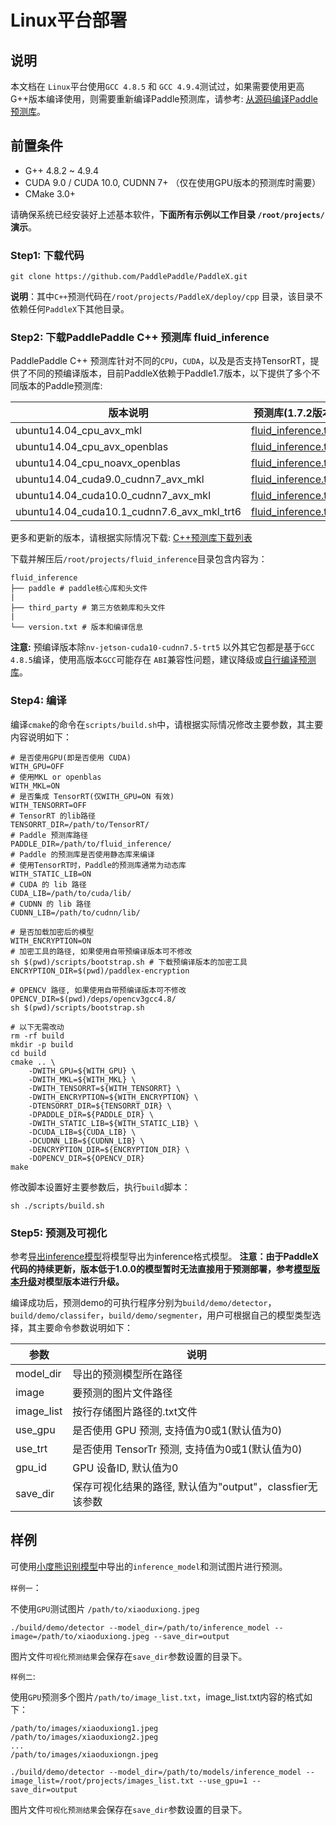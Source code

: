 # Linux平台部署

## 说明
本文档在 `Linux`平台使用`GCC 4.8.5` 和 `GCC 4.9.4`测试过，如果需要使用更高G++版本编译使用，则需要重新编译Paddle预测库，请参考: [从源码编译Paddle预测库](https://www.paddlepaddle.org.cn/documentation/docs/zh/develop/advanced_guide/inference_deployment/inference/build_and_install_lib_cn.html#id12)。

## 前置条件
* G++ 4.8.2 ~ 4.9.4
* CUDA 9.0 / CUDA 10.0, CUDNN 7+ （仅在使用GPU版本的预测库时需要）
* CMake 3.0+

请确保系统已经安装好上述基本软件，**下面所有示例以工作目录 `/root/projects/`演示**。

### Step1: 下载代码

 `git clone https://github.com/PaddlePaddle/PaddleX.git`

**说明**：其中`C++`预测代码在`/root/projects/PaddleX/deploy/cpp` 目录，该目录不依赖任何`PaddleX`下其他目录。


### Step2: 下载PaddlePaddle C++ 预测库 fluid_inference

PaddlePaddle C++ 预测库针对不同的`CPU`，`CUDA`，以及是否支持TensorRT，提供了不同的预编译版本，目前PaddleX依赖于Paddle1.7版本，以下提供了多个不同版本的Paddle预测库:

|  版本说明   | 预测库(1.7.2版本)  |
|  ----  | ----  |
| ubuntu14.04_cpu_avx_mkl  | [fluid_inference.tgz](https://paddle-inference-lib.bj.bcebos.com/1.7.2-cpu-avx-mkl/fluid_inference.tgz) |
| ubuntu14.04_cpu_avx_openblas  | [fluid_inference.tgz](https://paddle-inference-lib.bj.bcebos.com/1.7.2-cpu-avx-openblas/fluid_inference.tgz) |
| ubuntu14.04_cpu_noavx_openblas  | [fluid_inference.tgz](https://paddle-inference-lib.bj.bcebos.com/1.7.2-cpu-noavx-openblas/fluid_inference.tgz) |
| ubuntu14.04_cuda9.0_cudnn7_avx_mkl  | [fluid_inference.tgz](https://paddle-inference-lib.bj.bcebos.com/1.7.2-gpu-cuda9-cudnn7-avx-mkl/fluid_inference.tgz) |
| ubuntu14.04_cuda10.0_cudnn7_avx_mkl  | [fluid_inference.tgz](https://paddle-inference-lib.bj.bcebos.com/1.7.2-gpu-cuda10-cudnn7-avx-mkl/fluid_inference.tgz ) |
| ubuntu14.04_cuda10.1_cudnn7.6_avx_mkl_trt6  | [fluid_inference.tgz](https://paddle-inference-lib.bj.bcebos.com/1.7.2-gpu-cuda10.1-cudnn7.6-avx-mkl-trt6%2Ffluid_inference.tgz) |

更多和更新的版本，请根据实际情况下载:  [C++预测库下载列表](https://www.paddlepaddle.org.cn/documentation/docs/zh/develop/advanced_guide/inference_deployment/inference/windows_cpp_inference.html#id1)

下载并解压后`/root/projects/fluid_inference`目录包含内容为：
```
fluid_inference
├── paddle # paddle核心库和头文件
|
├── third_party # 第三方依赖库和头文件
|
└── version.txt # 版本和编译信息
```

**注意:** 预编译版本除`nv-jetson-cuda10-cudnn7.5-trt5` 以外其它包都是基于`GCC 4.8.5`编译，使用高版本`GCC`可能存在 `ABI`兼容性问题，建议降级或[自行编译预测库](https://www.paddlepaddle.org.cn/documentation/docs/zh/advanced_guide/inference_deployment/inference/build_and_install_lib_cn.html#id12)。


### Step4: 编译

编译`cmake`的命令在`scripts/build.sh`中，请根据实际情况修改主要参数，其主要内容说明如下：
```
# 是否使用GPU(即是否使用 CUDA)
WITH_GPU=OFF
# 使用MKL or openblas
WITH_MKL=ON
# 是否集成 TensorRT(仅WITH_GPU=ON 有效)
WITH_TENSORRT=OFF
# TensorRT 的lib路径
TENSORRT_DIR=/path/to/TensorRT/
# Paddle 预测库路径
PADDLE_DIR=/path/to/fluid_inference/
# Paddle 的预测库是否使用静态库来编译
# 使用TensorRT时，Paddle的预测库通常为动态库
WITH_STATIC_LIB=ON
# CUDA 的 lib 路径
CUDA_LIB=/path/to/cuda/lib/
# CUDNN 的 lib 路径
CUDNN_LIB=/path/to/cudnn/lib/

# 是否加载加密后的模型
WITH_ENCRYPTION=ON
# 加密工具的路径, 如果使用自带预编译版本可不修改
sh $(pwd)/scripts/bootstrap.sh # 下载预编译版本的加密工具
ENCRYPTION_DIR=$(pwd)/paddlex-encryption

# OPENCV 路径, 如果使用自带预编译版本可不修改
OPENCV_DIR=$(pwd)/deps/opencv3gcc4.8/
sh $(pwd)/scripts/bootstrap.sh

# 以下无需改动
rm -rf build
mkdir -p build
cd build
cmake .. \
    -DWITH_GPU=${WITH_GPU} \
    -DWITH_MKL=${WITH_MKL} \
    -DWITH_TENSORRT=${WITH_TENSORRT} \
    -DWITH_ENCRYPTION=${WITH_ENCRYPTION} \
    -DTENSORRT_DIR=${TENSORRT_DIR} \
    -DPADDLE_DIR=${PADDLE_DIR} \
    -DWITH_STATIC_LIB=${WITH_STATIC_LIB} \
    -DCUDA_LIB=${CUDA_LIB} \
    -DCUDNN_LIB=${CUDNN_LIB} \
    -DENCRYPTION_DIR=${ENCRYPTION_DIR} \
    -DOPENCV_DIR=${OPENCV_DIR}
make

```

修改脚本设置好主要参数后，执行`build`脚本：
 ```shell
 sh ./scripts/build.sh
 ```

### Step5: 预测及可视化

参考[导出inference模型](../../deploy_python.html#inference)将模型导出为inference格式模型。
**注意：由于PaddleX代码的持续更新，版本低于1.0.0的模型暂时无法直接用于预测部署，参考[模型版本升级](../../upgrade_version.md)对模型版本进行升级。**

编译成功后，预测demo的可执行程序分别为`build/demo/detector`，`build/demo/classifer`，`build/demo/segmenter`，用户可根据自己的模型类型选择，其主要命令参数说明如下：

|  参数   | 说明  |
|  ----  | ----  |
| model_dir  | 导出的预测模型所在路径 |
| image  | 要预测的图片文件路径 |
| image_list  | 按行存储图片路径的.txt文件 |
| use_gpu  | 是否使用 GPU 预测, 支持值为0或1(默认值为0) |
| use_trt  | 是否使用 TensorTr 预测, 支持值为0或1(默认值为0) |
| gpu_id  | GPU 设备ID, 默认值为0 |
| save_dir | 保存可视化结果的路径, 默认值为"output"，classfier无该参数 |

## 样例

可使用[小度熊识别模型](../deploy_python.html#inference)中导出的`inference_model`和测试图片进行预测。

`样例一`：

不使用`GPU`测试图片 `/path/to/xiaoduxiong.jpeg`  

```shell
./build/demo/detector --model_dir=/path/to/inference_model --image=/path/to/xiaoduxiong.jpeg --save_dir=output
```
图片文件`可视化预测结果`会保存在`save_dir`参数设置的目录下。


`样例二`:

使用`GPU`预测多个图片`/path/to/image_list.txt`，image_list.txt内容的格式如下：
```
/path/to/images/xiaoduxiong1.jpeg
/path/to/images/xiaoduxiong2.jpeg
...
/path/to/images/xiaoduxiongn.jpeg
```
```shell
./build/demo/detector --model_dir=/path/to/models/inference_model --image_list=/root/projects/images_list.txt --use_gpu=1 --save_dir=output
```
图片文件`可视化预测结果`会保存在`save_dir`参数设置的目录下。
